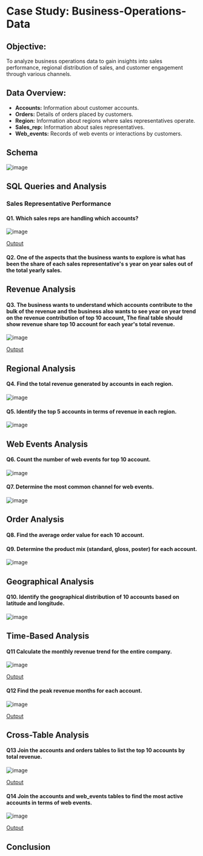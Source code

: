 # Case Study: Business-Operations-Data
## Objective:
To analyze business operations data to gain insights into sales performance, regional distribution of sales, and customer engagement through various channels.
## Data Overview:
- **Accounts:** Information about customer accounts.
- **Orders:** Details of orders placed by customers.
- **Region:** Information about regions where sales representatives operate.
- **Sales_rep:** Information about sales representatives.
- **Web_events:** Records of web events or interactions by customers.
  
## Schema
![image](https://github.com/Niharika-yadav/Business-Operations-Data/assets/160738276/6090d0d8-019b-4aa7-a73f-7d20979f5f29)

## SQL Queries and Analysis

### Sales Representative Performance
#### Q1. Which sales reps are handling which accounts?
![image](https://github.com/Niharika-yadav/Business-Operations-Data/assets/160738276/908c7de0-a4a1-4da4-a5ce-1416194baead)

[Output](https://tinyurl.com/IOutput1)

#### Q2. One of the aspects that  the business wants to explore is what has been the share of each sales representative's s year on year sales out of the total yearly sales.


## Revenue Analysis 
#### Q3. The business wants to understand which accounts contribute to the bulk of the revenue and the business also wants to see year on year trend on the revenue contribution of top 10 account, The final table should show revenue share top 10 account for each year's total revenue.
![image](https://github.com/Niharika-yadav/Business-Operations-Data/assets/160738276/921977cd-6118-4c9a-a92b-29bdadf17dad)

[Output](https://github.com/Niharika-yadav/Business-Operations-Data/blob/95650bf3941bce5a3b09a6e6ef3b885b132a20ae/Output/Output%203.png)

## Regional Analysis
#### Q4. Find the total revenue generated by accounts in each region.
![image](https://github.com/Niharika-yadav/Business-Operations-Data/assets/160738276/59029991-08fb-48e6-837c-39b9d0c8ff94)


#### Q5. Identify the top 5 accounts in terms of revenue in each region.
![image](https://github.com/Niharika-yadav/Business-Operations-Data/assets/160738276/c228f046-e4dc-4d6a-9159-bcecbefd0e68)

## Web Events Analysis
#### Q6. Count the number of web events for top 10 account.
![image](https://github.com/Niharika-yadav/Business-Operations-Data/assets/160738276/0557e0ec-d4ba-4fc5-940d-24b6c4e110db)

#### Q7. Determine the most common channel for web events.
![image](https://github.com/Niharika-yadav/Business-Operations-Data/assets/160738276/73d28c04-b7e4-47aa-8ac7-339d45d5d5c6)

## Order Analysis
#### Q8. Find the average order value for each 10 account.



#### Q9. Determine the product mix (standard, gloss, poster) for each account.
![image](https://github.com/Niharika-yadav/Business-Operations-Data/assets/160738276/8902188c-4d94-4a76-abf8-88c613feca8d)

## Geographical Analysis
#### Q10. Identify the geographical distribution of 10 accounts based on latitude and longitude.
![image](https://github.com/Niharika-yadav/Business-Operations-Data/assets/160738276/fb9f2d76-3313-43a0-bc18-9620f04b5d7f)

## Time-Based Analysis
#### Q11 Calculate the monthly revenue trend for the entire company.
![image](https://github.com/Niharika-yadav/Business-Operations-Data/assets/160738276/dd373e9d-2da3-4368-b07e-c831728943f4)

[Output](https://github.com/Niharika-yadav/Business-Operations-Data/blob/9bc92b28cdba1a0bfe58321173d316b4e8560eb1/Output/Output11.png)

#### Q12 Find the peak revenue months for each account.
![image](https://github.com/Niharika-yadav/Business-Operations-Data/assets/160738276/9d3a3f16-92fe-4f96-b2ca-56aec15ad87e)

[Output](https://github.com/Niharika-yadav/Business-Operations-Data/blob/bcd493a4ef794ae01fca0a9b91b58d0d4bcba5a0/Output/Output%2012.png)

## Cross-Table Analysis
#### Q13 Join the accounts and orders tables to list the top 10 accounts by total revenue.
![image](https://github.com/Niharika-yadav/Business-Operations-Data/assets/160738276/f6a92e81-4ca3-4cd2-912a-89961fec890f)

[Output](https://github.com/Niharika-yadav/Business-Operations-Data/blob/b836bebbfd3064aee572091dd1ac4f47089675d4/Output/Output%2013.png)

#### Q14 Join the accounts and web_events tables to find the most active accounts in terms of web events.
![image](https://github.com/Niharika-yadav/Business-Operations-Data/assets/160738276/3c70dffd-6cb4-4429-bb0f-c65947e6ae27)

[Output](https://github.com/Niharika-yadav/Business-Operations-Data/blob/0cb81d5fae4be07a5c3d85d98a4afcf47f2bb302/Output/Output%2014.png)

## Conclusion






